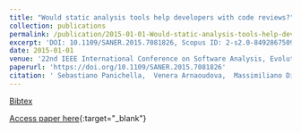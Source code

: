 ```yaml
---
title: "Would static analysis tools help developers with code reviews?"
collection: publications
permalink: /publication/2015-01-01-Would-static-analysis-tools-help-developers-with-code-reviews
excerpt: 'DOI: 10.1109/SANER.2015.7081826, Scopus ID: 2-s2.0-84928675099, Cited by: 21'
date: 2015-01-01
venue: '22nd IEEE International Conference on Software Analysis, Evolution, and Reengineering, SANER 2015, Montreal, QC, Canada, March 2-6, 2015'
paperurl: 'https://doi.org/10.1109/SANER.2015.7081826'
citation: ' Sebastiano Panichella,  Venera Arnaoudova,  Massimiliano Di Penta,  Giuliano Antoniol, &quot;Would static analysis tools help developers with code reviews?.&quot; 22nd IEEE International Conference on Software Analysis, Evolution, and Reengineering, SANER 2015, Montreal, QC, Canada, March 2-6, 2015, 2015.'
---
```

[Bibtex](https://dblp.org/rec/bib/conf/wcre/PanichellaAPA15)

[Access paper here](https://doi.org/10.1109/SANER.2015.7081826){:target="_blank"}
